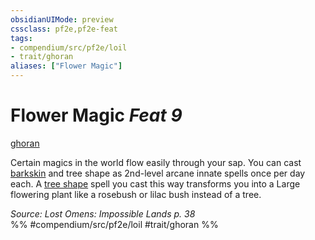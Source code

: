 ```yaml
---
obsidianUIMode: preview
cssclass: pf2e,pf2e-feat
tags:
- compendium/src/pf2e/loil
- trait/ghoran
aliases: ["Flower Magic"]
---
```

# Flower Magic  *Feat 9*  
[ghoran](/rules/traits/ghoran-loil.md)  


Certain magics in the world flow easily through your sap. You can cast [barkskin](/compendium/spells/barkskin.md) and tree shape as 2nd-level arcane innate spells once per day each. A [tree shape](/compendium/spells/tree-shape.md) spell you cast this way transforms you into a Large flowering plant like a rosebush or lilac bush instead of a tree.

*Source: Lost Omens: Impossible Lands p. 38*  
%% #compendium/src/pf2e/loil #trait/ghoran %%